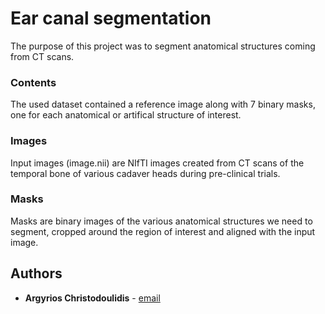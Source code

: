 # Ear canal segmentation

The purpose of this project was to segment anatomical structures coming from CT scans.

### Contents

The used dataset contained a reference image along with 7 binary masks, one for each anatomical or artifical structure of interest. 

### Images

Input images (image.nii) are NIfTI images created from CT scans of the temporal bone of various cadaver heads during pre-clinical trials.

### Masks

Masks are binary images of the various anatomical structures we need to segment, cropped around the region of interest and aligned with the input image.

## Authors

* **Argyrios Christodoulidis** - [email](mailto:argyrios.christodoulidis@gmail.com)
